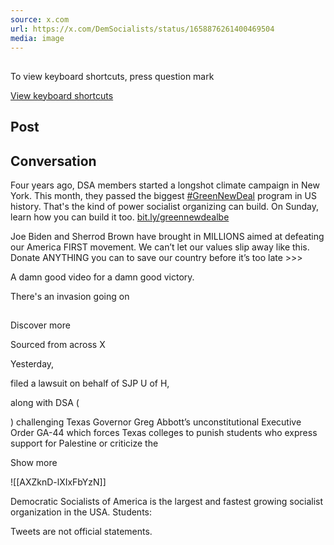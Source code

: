 ```yaml
---
source: x.com
url: https://x.com/DemSocialists/status/1658876261400469504
media: image
---
```


## 

To view keyboard shortcuts, press question mark

[View keyboard shortcuts](https://x.com/i/keyboard_shortcuts)

## Post

## Conversation

Four years ago, DSA members started a longshot climate campaign in New York. This month, they passed the biggest [#GreenNewDeal](https://x.com/hashtag/GreenNewDeal?src=hashtag_click) program in US history. That's the kind of power socialist organizing can build. On Sunday, learn how you can build it too. [bit.ly/greennewdealbe](https://t.co/sJnBQlTxF4)





 Joe Biden and Sherrod Brown have brought in MILLIONS aimed at defeating our America FIRST movement. We can’t let our values slip away like this. Donate ANYTHING you can to save our country before it’s too late >>>

A damn good video for a damn good victory.

There's an invasion going on

## 

Discover more

Sourced from across X

Yesterday,

filed a lawsuit on behalf of SJP U of H,

along with DSA (

) challenging Texas Governor Greg Abbott’s unconstitutional Executive Order GA-44 which forces Texas colleges to punish students who express support for Palestine or criticize the

Show more

![[AXZknD-lXIxFbYzN]]

Democratic Socialists of America is the largest and fastest growing socialist organization in the USA. Students:

 Tweets are not official statements.


